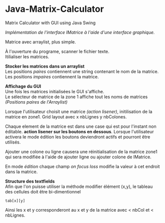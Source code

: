 # Java-Matrix-Calculator
Matrix Calculator with GUI using Java Swing

*Implémentation de l'interface IMatrice à l'aide d'une interface graphique.*

Matrice avec arraylist, plus simple.

À l'ouverture du programe, scanner le fichier texte.  
Itilialiser les matrices.

**Stocker les matrices dans un arraylist**  
Les positions *paires* contiennent une string contenant le nom de la matrice. Les positions *impaires* contiennent la matrice.

**Affichage du GUI**  
Une fois les matrices initialisées le GUI s'affiche.  
Le sélecteur de matrice de la zone 1 affiche tout les noms de matrices *(Positions paires de l'Arraylist)*  

Lorsque l'utilisateur choisit une matrice *(action lisener)*, initilisation de la matrice en zone1. Grid layout avec x nbLignes y nbColones.

Chaque element de la matrice est dans une case qui est pour l'instant non éditable. **action lisener sur les boutons en dessous**. Lorsque l'utilisateur activera le mode édition les boutons deviendront actifs et pourront être utilisés.  

Ajouter une colone ou ligne causera une réinitialisation de la matrice zone1 qui sera modifiée à l'aide de ajouter ligne ou ajouter colone de IMatrice.

En mode *édition* chaque champ *on focus loss* modifie la valeur à cet endroit dans la matrice.

**Structure des textfields**  
Afin que l'on puisse utiliser la méthode modifier élément (x,y), le tableau des cellules doit être bi-dimentionnel

	tab[x][y]

Ainsi les x et y corresponderont au x et y de la matrice avec < nbCol et < nbLignes.

